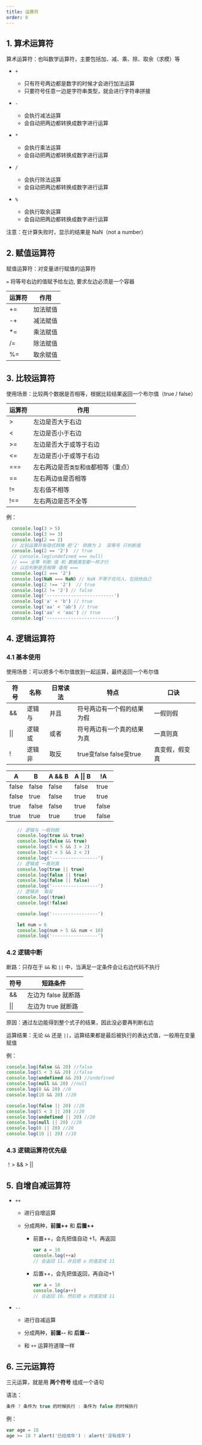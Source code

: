 ```yaml
---
title: 运算符
order: 8
---
```


## 1. 算术运算符

算术运算符：也叫数学运算符，主要包括加、减、乘、除、取余（求模）等

+ `+`
  + 只有符号两边都是数字的时候才会进行加法运算
  + 只要符号任意一边是字符串类型，就会进行字符串拼接

+ `-`
  + 会执行减法运算
  + 会自动把两边都转换成数字进行运算

+ `*`
  + 会执行乘法运算
  + 会自动把两边都转换成数字进行运算

+ `/`
  + 会执行除法运算
  + 会自动把两边都转换成数字进行运算

+ `%`
  + 会执行取余运算
  + 会自动把两边都转换成数字进行运算

注意：在计算失败时，显示的结果是 NaN（not a number）

## 2. 赋值运算符

赋值运算符：对变量进行赋值的运算符

`=` 将等号右边的值赋予给左边, 要求左边必须是一个容器

| 运算符 | 作用     |
| ------ | -------- |
| +=     | 加法赋值 |
| -+     | 减法赋值 |
| *=     | 乘法赋值 |
| /=     | 除法赋值 |
| %=     | 取余赋值 |

## 3. 比较运算符

使用场景：比较两个数据是否相等，根据比较结果返回一个布尔值（true / false）

| 运算符 | 作用                                   |
| ------ | -------------------------------------- |
| >      | 左边是否大于右边                       |
| <      | 左边是否小于右边                       |
| >=     | 左边是否大于或等于右边                 |
| <=     | 左边是否小于或等于右边                 |
| ===    | 左右两边是否`类型`和`值`都相等（重点） |
| ==     | 左右两边`值`是否相等                   |
| !=     | 左右值不相等                           |
| !==    | 左右两边是否不全等                     |

例：

```js
  console.log(3 > 5)
  console.log(3 >= 3)
  console.log(2 == 2)
  // 比较运算符有隐式转换 把'2' 转换为 2  双等号 只判断值
  console.log(2 == '2')  // true
  // console.log(undefined === null)
  // === 全等 判断 值 和 数据类型都一样才行
  // 以后判断是否相等 请用 ===  
  console.log(2 === '2')
  console.log(NaN === NaN) // NaN 不等于任何人，包括他自己
  console.log(2 !== '2')  // true  
  console.log(2 != '2') // false 
  console.log('-------------------------')
  console.log('a' < 'b') // true
  console.log('aa' < 'ab') // true
  console.log('aa' < 'aac') // true
  console.log('-------------------------')
```

## 4. 逻辑运算符

### 4.1 基本使用

使用场景：可以把多个布尔值放到一起运算，最终返回一个布尔值

| 符号 | 名称   | 日常读法 | 特点                       | 口诀           |
| ---- | ------ | -------- | -------------------------- | -------------- |
| &&   | 逻辑与 | 并且     | 符号两边有一个假的结果为假 | 一假则假       |
| \|\| | 逻辑或 | 或者     | 符号两边有一个真的结果为真 | 一真则真       |
| !    | 逻辑非 | 取反     | true变false  false变true   | 真变假，假变真 |

| A     | B     | A && B | A \|\| B | !A    |
| ----- | ----- | ------ | -------- | ----- |
| false | false | false  | false    | true  |
| false | true  | false  | true     | true  |
| true  | false | false  | true     | false |
| true  | true  | true   | true     | false |

```js
    // 逻辑与 一假则假
    console.log(true && true)
    console.log(false && true)
    console.log(3 < 5 && 3 > 2)
    console.log(3 < 5 && 3 < 2)
    console.log('-----------------')
    // 逻辑或 一真则真
    console.log(true || true)
    console.log(false || true)
    console.log(false || false)
    console.log('-----------------')
    // 逻辑非  取反
    console.log(!true)
    console.log(!false)

    console.log('-----------------')

    let num = 6
    console.log(num > 5 && num < 10)
    console.log('-----------------')
```

### 4.2 逻辑中断

断路：只存在于 `&&` 和 `||` 中，当满足一定条件会让右边代码不执行

| 符号         | 短路条件            |
| ------------ | ------------------- |
| &&           | 左边为 false 就断路 |
| &#124;&#124; | 左边为 true 就断路  |

原因：通过左边能得到整个式子的结果，因此没必要再判断右边

运算结果：无论 `&&` 还是 `||`，运算结果都是最后被执行的表达式值，一般用在变量赋值

例：

```js
console.log(false && 20) //false
console.log(5 < 3 && 20) //false
console.log(undefined && 20) //undefined
console.log(null && 20) //null
console.log(0 && 20) //0
console.log(10 && 20) //20

console.log(false || 20) //20
console.log(5 < 3 || 20) //20
console.log(undefined || 20) //20
console.log(null || 20) //20
console.log(0 || 20) //20
console.log(10 || 20) //10
```

### 4.3 逻辑运算符优先级

！> && >  ||

## 5. 自增自减运算符

+ `++`

  + 进行自增运算

  + 分成两种，**前置++** 和 **后置++**

    + 前置++，会先把值自动 +1，再返回

      ```js
      var a = 10
      console.log(++a)
      // 会返回 11，并且把 a 的值变成 11
      ```

    + 后置++，会先把值返回，再自动+1

      ```js
      var a = 10
      console.log(a++)
      // 会返回 10，然后把 a 的值变成 11
      ```

+ `--`

  - 进行自减运算

  - 分成两种，**前置--** 和 **后置--**

  - 和 `++` 运算符道理一样

## 6. 三元运算符

三元运算，就是用 **两个符号** 组成一个语句

语法： 

```js
条件 ? 条件为 true 的时候执行 : 条件为 false 的时候执行
```

例：

```javascript
var age = 18
age >= 18 ? alert('已经成年') : alert('没有成年')
```

